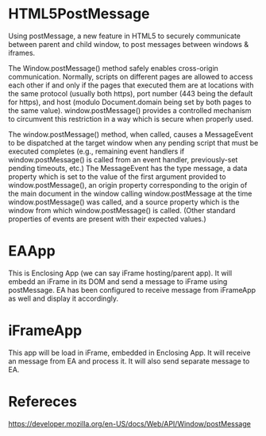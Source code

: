 # HTML5PostMessage
Using postMessage, a new feature in HTML5 to securely communicate between parent and child window, to post messages between windows &amp; iframes.

The Window.postMessage() method safely enables cross-origin communication. Normally, scripts on different pages are allowed to access each other if and only if the pages that executed them are at locations with the same protocol (usually both https), port number (443 being the default for https), and host (modulo Document.domain being set by both pages to the same value). window.postMessage() provides a controlled mechanism to circumvent this restriction in a way which is secure when properly used.

The window.postMessage() method, when called, causes a MessageEvent to be dispatched at the target window when any pending script that must be executed completes (e.g., remaining event handlers if window.postMessage() is called from an event handler, previously-set pending timeouts, etc.) The MessageEvent has the type message, a data property which is set to the value of the first argument provided to window.postMessage(), an origin property corresponding to the origin of the main document in the window calling window.postMessage at the time window.postMessage() was called, and a source property which is the window from which window.postMessage() is called. (Other standard properties of events are present with their expected values.)

# EAApp
This is Enclosing App (we can say iFrame hosting/parent app). It will embedd an iFrame in its DOM and send a message to iFrame using postMessage. EA has been configured to receive message from iFrameApp as well and display it accordingly.

# iFrameApp
This app will be load in iFrame, embedded in Enclosing App. It will receive an message from EA and process it. It will also send separate message to EA.

# Refereces

https://developer.mozilla.org/en-US/docs/Web/API/Window/postMessage

